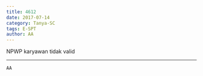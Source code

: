 ```yaml
---
title: 4612
date: 2017-07-14
category: Tanya-SC
tags: E-SPT
author: AA
---
```


NPWP karyawan tidak valid

---



`AA`
